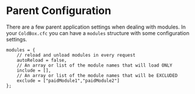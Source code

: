 # Parent Configuration

There are a few parent application settings when dealing with modules. In your `ColdBox.cfc` you can have a `modules` structure with some configuration settings.

```text
modules = {
    // reload and unload modules in every request
    autoReload = false,
    // An array or list of the module names that will load ONLY
    include = [],
    // An array or list of the module names that will be EXCLUDED
    exclude = ["paidModule1","paidModule2"]
};
```

